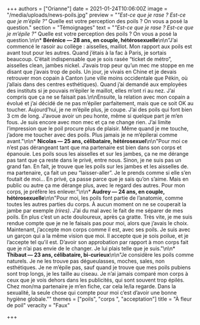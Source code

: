 +++
authors = ["Orianne"]
date = 2021-01-24T10:06:00Z
image = "/media/uploads/news-poils.jpg"
preview = "_\"Est-ce que je rase&nbsp;? Est-ce que je m’épile&nbsp;?\"_ Quelle est votre perception des poils&nbsp;? On vous a posé la question."
section = "Témoignages"
text = "_\"Est-ce que je rase&nbsp;? Est-ce que je m’épile&nbsp;?\"_ Quelle est votre perception des poils&nbsp;? On vous a posé la question.\n\n* **Bérénice — 28 ans, en couple, hétérosexuelle**\n\n\"J’ai commencé le rasoir au collège&nbsp;: aisselles, maillot. Mon rapport aux poils est avant tout pour les autres. Quand j’étais à la fac à Paris, je sortais beaucoup. C’était indispensable que je sois rasée “ticket de métro”, aisselles clean, jambes nickel. J’avais trop peur qu’un mec me stoppe en me disant que j’avais trop de poils. Un jour, je vivais en Chine et je devais retrouver mon copain à Canton (une ville moins occidentale que Pékin, où j’allais dans des centres esthétiques). Quand j’ai demandé aux employées des instituts si je pouvais m’épiler le maillot, elles m’ont ri au nez. J’ai compris que ça ne se faisait pas.\n\nEnsuite, la relation avec mon copain a évolué et j’ai décidé de ne pas m’épiler parfaitement, mais que ce soit OK au toucher. Aujourd’hui, je ne m’épile plus, je coupe. J’ai des poils qui font bien 3 cm de long. J’avoue avoir un peu honte, même si quelque part je m’en fous. Je suis encore avec mon mec et ça ne change rien. J’ai limite l’impression que le poil procure plus de plaisir. Même quand je me touche, j’adore me toucher avec des poils. Plus jamais je ne m’épilerai comme avant.\"\n\n* **Nicolas — 25 ans, célibataire, hétérosexuel**\n\n\"Pour moi ce n’est pas dérangeant tant que ma partenaire est bien dans son corps et épanouie. Les poils sous les aisselles et sur les jambes, ça ne me dérange pas tant que ça reste dans le privé, entre nous. Sinon, je ne suis pas un grand fan. En fait, je trouve que les poils sur les jambes et les aisselles de. ma partenaire, ça fait un peu “laisser-aller”. Je le prends comme si elle s’en foutait de moi... En privé, ça passe parce que je sais qu’on s’aime. Mais en public ou autre ça me dérange plus, avec le regard des autres. Pour mon corps, je préfère les enlever.\"\n\n* **Audrey — 24 ans, en couple, hétérosexuelle**\n\n\"Pour moi, les poils font partie de l’anatomie, comme toutes les autres parties du corps. À aucun moment on ne se couperait la jambe par exemple _(rires)_. J’ai du mal avec le fait de me séparer de mes poils. En plus c’est un acte douloureux, après ça gratte. Très vite, je me suis rendue compte que je ne le faisais pas pour moi, alors que j’avais le choix. Maintenant, j’accepte mon corps comme il est, avec ses poils. Je suis avec un garçon qui a la même vision que moi. Il accepte que je sois poilue, et je l’accepte tel qu’il est. D’avoir son approbation par rapport à mon corps fait que je n’ai pas envie de le changer. Je lui plais telle que je suis.\"\n\n* **Thibaut — 23 ans, célibataire, bi-curieux**\n\n\"Je considère les poils comme naturels. Je ne les trouve pas dégueulasses, moches, sales, non esthétiques. Je ne m’épile pas, sauf quand je trouve que mes poils pubiens sont trop longs, je les taille au ciseau. Je n’ai jamais comparé mon corps à ceux que je vois dehors dans les publicités, qui sont souvent trop épilés. Chez mon/ma partenaire je m’en fiche, car cela le/la regarde. Dans la sexualité, la seule chose qui compte pour moi c’est d’avoir une bonne hygiène globale.\""
themes = ["poils", "corps ", "acceptation"]
title = "À fleur de poil"
veracity = "Faux"

+++
